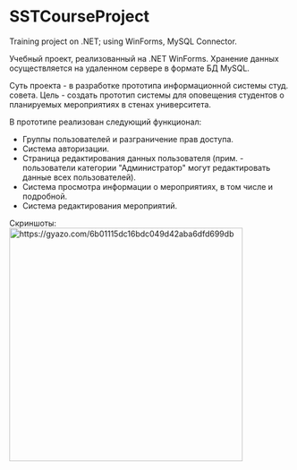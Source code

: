 # SSTCourseProject
Training project on .NET; using WinForms, MySQL Connector.

Учебный проект, реализованный на .NET WinForms. Хранение данных осуществляется на удаленном сервере в формате БД MySQL. 

Суть проекта - в разработке прототипа информационной системы студ. совета. Цель - создать прототип системы для оповещения студентов
о планируемых мероприятиях в стенах университета.

В прототипе реализован следующий функционал:
* Группы пользователей и разграничение прав доступа.
* Система авторизации.
* Страница редактирования данных пользователя (прим. - пользователи категории "Администратор" могут редактировать данные всех пользователей).
* Система просмотра информации о мероприятиях, в том числе и подробной.
* Система редактирования мероприятий. 

Скриншоты: 
<a href="https://gyazo.com/6b01115dc16bdc049d42aba6dfd699db"><img src="https://i.gyazo.com/6b01115dc16bdc049d42aba6dfd699db.png" alt="https://gyazo.com/6b01115dc16bdc049d42aba6dfd699db" width="417"/></a>
